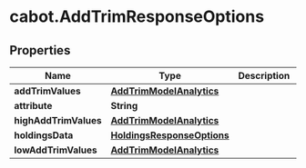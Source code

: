 # cabot.AddTrimResponseOptions

## Properties

Name | Type | Description | Notes
------------ | ------------- | ------------- | -------------
**addTrimValues** | [**AddTrimModelAnalytics**](AddTrimModelAnalytics.md) |  | [optional] 
**attribute** | **String** |  | [optional] 
**highAddTrimValues** | [**AddTrimModelAnalytics**](AddTrimModelAnalytics.md) |  | [optional] 
**holdingsData** | [**HoldingsResponseOptions**](HoldingsResponseOptions.md) |  | [optional] 
**lowAddTrimValues** | [**AddTrimModelAnalytics**](AddTrimModelAnalytics.md) |  | [optional] 


